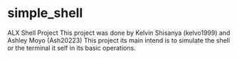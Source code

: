 # simple_shell
ALX Shell Project
This project was done by Kelvin Shisanya (kelvo1999) and Ashley Moyo (Ash20223)
This project its main intend is to simulate the shell or the terminal it self in its basic operations.
